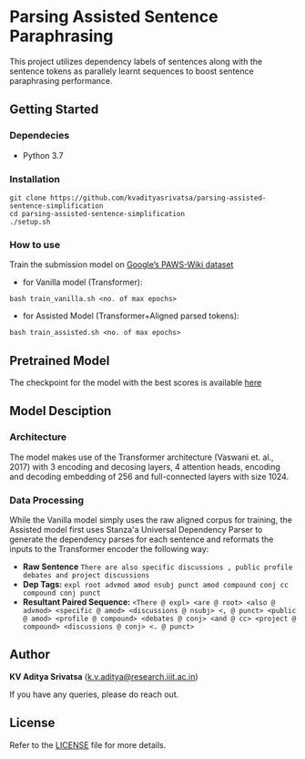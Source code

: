 
# Parsing Assisted Sentence Paraphrasing
This project utilizes dependency labels of sentences along with the sentence tokens as parallely learnt sequences to boost sentence paraphrasing performance.

## Getting Started

### Dependecies
- Python 3.7

### Installation
``` 
git clone https://github.com/kvadityasrivatsa/parsing-assisted-sentence-simplification
cd parsing-assisted-sentence-simplification
./setup.sh
```
### How to use
Train the submission model on [Google’s PAWS-Wiki dataset](https://github.com/google-research-datasets/paws)
- for Vanilla model (Transformer):
```
bash train_vanilla.sh <no. of max epochs>
```
   
- for Assisted Model (Transformer+Aligned parsed tokens):
```
bash train_assisted.sh <no. of max epochs>
```

## Pretrained Model
The checkpoint for the model with the best scores is available [here](https://drive.google.com/drive/folders/1w6fE4kO3WvNNuNMO_7jBQ91KCYR8cfIj?usp=sharing)

## Model Desciption
### Architecture
The model makes use of the Transformer architecture (Vaswani et. al., 2017) with 3 encoding and decosing layers, 4 attention heads, encoding and decoding embedding of 256 and full-connected layers with size 1024.
### Data Processing 
While the Vanilla model simply uses the raw aligned corpus for training, the Assisted model first uses Stanza'a Universal Dependency Parser to generate the dependency parses for each sentence and reformats the inputs to the Transformer encoder the following way:

 - **Raw Sentence**
```There are also specific discussions , public profile debates and project discussions```
 -  **Dep Tags:**
```expl root advmod amod nsubj punct amod compound conj cc compound conj punct```
 - **Resultant Paired Sequence:**
```<There @ expl> <are @ root> <also @ advmod> <specific @ amod> <discussions @ nsubj> <, @ punct> <public @ amod> <profile @ compound> <debates @ conj> <and @ cc> <project @ compound> <discussions @ conj> <. @ punct>```

## Author

  **KV Aditya Srivatsa** (k.v.aditya@research.iiit.ac.in)
 
 If you have any queries, please do reach out. 

## License
Refer to the [LICENSE](https://github.com/kvadityasrivatsa/parsing-assisted-sentence-paraphrasing/blob/main/LICENSE) file for more details.

